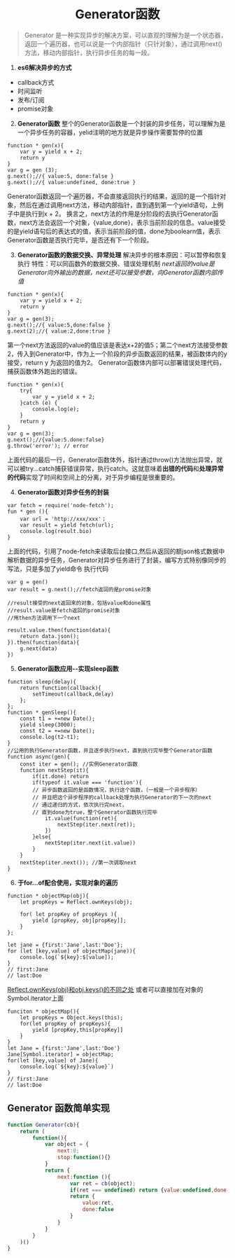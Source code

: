 # <center>Generator函数</center>
> Generator 是一种实现异步的解决方案，可以直观的理解为是一个状态器，返回一个遍历器，也可以说是一个内部指针（只针对象），通过调用next()方法，移动内部指针，执行异步任务的每一段。

1. **es6解决异步的方式**
* callback方式
* 时间监听
* 发布/订阅
* promise对象

2. **Generator函数**
整个的Generator函数是一个封装的异步任务，可以理解为是一个异步任务的容器，yelid注明的地方就是异步操作需要暂停的位置
```
function * gen(x){
    var y = yield x + 2;
    return y
}
var g = gen (3);
g.next();//{ value:5, done:false }
g.next();//{ value:undefined, done:true }
```
Generator函数返回一个遍历器，不会直接返回执行的结果，返回的是一个指针对象，然后在通过调用next方法，移动内部指针，直到遇到第一个yield语句，上例子中是执行到x + 2。
换言之，next方法的作用是分阶段的去执行Generator函数，next方法会返回一个对象，{value,done}，表示当前阶段的信息。value接受的是yield语句后的表达式的值，表示当前阶段的值，done为boolearn值，表示Generator函数是否执行完毕，是否还有下一个阶段。

3. **Generator函数的数据交换、异常处理**
解决异步的根本原因：可以暂停和恢复执行
特性：可以同函数外的数据交换、错误处理机制
*next返回的value是Generator向外输出的数据，next还可以接受参数，向Generator函数内部传值*
```
function * gen(x){
    var y = yield x + 2;
    return y
}
var g = gen(3);
g.next();//{ value:5,done:false }
g.next(2);//{ value:2,done:true }
```
第一个next方法返回的value的值应该是表达x+2的值5；第二个next方法接受参数2，传入到Generator中，作为上一个阶段的异步函数返回的结果，被函数体内的y接受，return y 为返回的值为2。
Generator函数体内部可以部署错误处理代码，捕获函数体外跑出的错误。
```
function * gen(x){
    try{
        var y = yield x + 2;
    }catch (e) {
        console.log(e);
    }
    return y
}
var g = gen(3);
g.next();//{value:5.done:false}
g.throw('error'); // error
```
上面代码的最后一行，Generator函数体外，指针通过throw()方法抛出异常，就可以被try...catch捕获错误异常，执行catch。这就意味着**出错的代码**和**处理异常的代码**实现了时间和空间上的分离，对于异步编程是很重要的。

4. **Generator函数对异步任务的封装**
```
var fetch = require('node-fetch');
fun * gen (){
    var url = 'http://xxx/xxx'；
    var result = yield fetch(url);
    console.log(result.bio)
}
```
上面的代码，引用了node-fetch来读取后台接口,然后从返回的额json格式数据中解析数据的异步任务，Generator对异步任务进行了封装，编写方式特别像同步的写法，只是多加了yield命令
执行代码
```
var g = gen()
var result = g.next();//fetch返回的是promise对象

//result接受的next返回来的对象，包括value和done属性
//result.value是fetch返回的promise对象
//用then方法调用下一个next

result.value.then(function(data){
    return data.json();
}).then(function(data){
    g.next(data)
})
```

5. **Generator函数应用--实现sleep函数**
```
function sleep(delay){
    return function(callback){
        setTimeout(callback,delay)
    };
};
function * genSleep(){
    const t1 = +=new Date();
    yield sleep(3000);
    const t2 = +=new Date();
    console.log(t2-t1);
}
//公用的执行Generator函数，并且逐步执行next，直到执行完毕整个Generator函数
function async(gen){
    const iter = gen(); //实例Generator函数
    function nextStep(it){
        if(it.done) return
        if(typeof it.value === 'function'){
        // 异步函数返回的是函数情况，执行这个函数，（一般是一个异步程序）
        // 并且把这个异步程序的callback处理为执行Generator的下一次的next
        // 通过递归的方式，依次执行完next，
        // 直到done为true，整个Generator函数执行完毕
            it.value(function(ret){
                nextStep(iter.next(ret));
            })
        }else{
            nextStep(iter.next(it.value))
        }
    }
    nextStep(iter.next()); //第一次调取next
}
```
6. **于for...of配合使用，实现对象的遍历**

```
function * objectMap(obj){
    let propKeys = Reflect.ownKeys(obj);
    
    for( let propKey of propKeys ){
        yield [propKey, obj[propKey]];
    }
};

let jane = {first:'Jane',last:'Doe'};
for (let [key,value] of objectMap(jane)){
    console.log(`${key}:$[value]);
}
// first:Jane
// last:Doe
```
[Reflect.ownKeys(obj)和obj.keys()的不同之处](./Symbol.md)
或者可以直接加在对象的Symbol.iterator上面
```
funciton * objectMap(){
    let propKeys = Object.keys(this);
    for(let propKey of propKeys){
        yield [propKey,this[propKey]]
    }
}
let Jane = {first:'Jane',last:'Doe'}
Jane[Symbol.iterator] = objectMap;
for(let [key,value] of Jane){
    console.log(`${key}:${value}`)
}
// first:Jane
// last:Doe
```
## Generator 函数简单实现
```javascript
function Generator(cb){
	return (
		function(){
			var object = {
				next:0;
				stop:function(){}
			}
			return {
				next:function (){
					var ret = cb(object);
					if(ret === undefined) return {value:undefined,done:true}
					return {
						value:ret,
						done:false
					}
				}
			}
		}
	)()
}
```